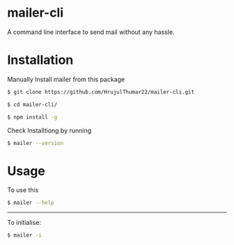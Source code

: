# mailer-cli

A command line interface to send mail without any hassle.

# Installation

Manually Install mailer from this package

```bash
$ git clone https://github.com/HrujulThumar22/mailer-cli.git

$ cd mailer-cli/

$ npm install -g
```

Check Installtiong by running

```bash
$ mailer --version
```

# Usage

To use this

```bash
$ mailer --help
```

---

To initialise:

```bash
$ mailer -i
```

